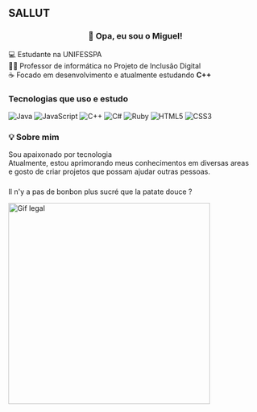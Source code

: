 ## SALLUT

<!--
**safe107/safe107** is a ✨ _special_ ✨ repository because its `README.md` (this file) appears on your GitHub profile.

Here are some ideas to get you started:

- 🔭 I’m currently working on ...
- 🌱 I’m currently learning ...
- 👯 I’m looking to collaborate on ...
- 🤔 I’m looking for help with ...
- 💬 Ask me about ...
- 📫 How to reach me: ...
- 😄 Pronouns: ...
- ⚡ Fun fact: ...
-->
<h3 align="center">👋 Opa, eu sou o Miguel!</h3>
<p align="center"></p>


💻 Estudante na UNIFESSPA  
👨‍🏫 Professor de informática no Projeto de Inclusão Digital  
☕ Focado em desenvolvimento e atualmente estudando **C++** 

###  Tecnologias que uso e estudo
![Java](https://img.shields.io/badge/Java-ED8B00?style=for-the-badge&logo=openjdk&logoColor=white)
![JavaScript](https://img.shields.io/badge/JavaScript-F7DF1E?style=for-the-badge&logo=javascript&logoColor=black)
![C++](https://img.shields.io/badge/C++-00599C?style=for-the-badge&logo=cplusplus&logoColor=white)
![C#](https://img.shields.io/badge/C%23-239120?style=for-the-badge&logo=csharp&logoColor=white)
![Ruby](https://img.shields.io/badge/Ruby-CC342D?style=for-the-badge&logo=ruby&logoColor=white)
![HTML5](https://img.shields.io/badge/HTML5-E34F26?style=for-the-badge&logo=html5&logoColor=white)
![CSS3](https://img.shields.io/badge/CSS3-1572B6?style=for-the-badge&logo=css3&logoColor=white)

### 💡 Sobre mim
Sou apaixonado por tecnologia  
Atualmente, estou aprimorando meus conhecimentos em diversas areas  
e gosto de criar projetos que possam ajudar outras pessoas.  

###
Il n'y a pas de bonbon plus sucré que la patate douce ?

<img src="[https://media.giphy.com/media/v1.Y2lkPTc5MGI3NjExZ2Rha3B0dm9zbmtybzN5YjdoM2ZzNmVqZ3U5eHR1cGR4ZjI4eDluMiZlcD12MV9naWZzX3NlYXJjaCZjdD1n/Y4ak9Ki2GZCbJxAnJD/giphy.gif](https://encrypted-tbn0.gstatic.com/images?q=tbn:ANd9GcT9pIFX_IjgKDa2pmYHr7Gvzs3XFTT3nrv8QQ&s)" width="400" alt="Gif legal" />





